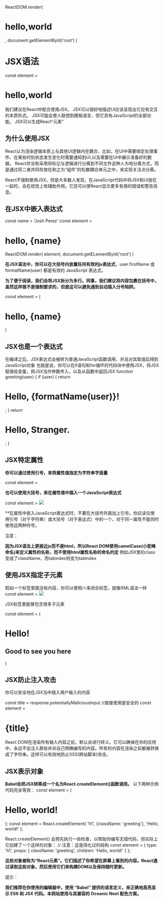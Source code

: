 ReactDOM.render(
    <h1>hello,world</h1>,
    document.getElementById('root')
)

# JSX语法
const element = <h1>hello,world</h1>
我们建议在React中配合使用JSX。
JSX可以很好地描述UI应该呈现出它应有交互的本质形式。
JSX可能会使人联想到模板语言，但它具有JavaScript的全部功能。
JSX可以生成React“元素”


## 为什么使用JSX
React认为渲染逻辑本质上与其他UI逻辑内在耦合，比如，在UI中需要绑定处理事件、在某些时刻状态发生变化时需要通知到UI,以及需要在UI中展示准备好的数据。
React并没有采用将标记与逻辑进行分离到不同文件这种人为地分离方式，而是通过将二者共同存放在称之为“组件”的松散耦合单元之中，来实现关注点分离。

React不强制使用JSX，但是大多数人发现，在JavaScript代码中将JSX和UI放在一起时，会在视觉上有辅助作用。它还可以使React显示更多有用的错误和警告信息。

## 在JSX中嵌入表达式
const name = 'Josh Perez'
const element = <h1>hello, {name}</h1>
ReactDOM.render(
    element,
    document.getELementById('root')
)

**在JSX语法中，你可以在大括号内放置任何有效的js表达式**，user.firstName 或 formatName(user) 都是有效的 JavaScript 表达式。

**为了便于阅读，我们会将JSX拆分为多行。同事，我们建议将内容包裹在括号中，虽然这样做不是强制要求的，但是这可以避免遇到自动插入分号陷阱。**

const element = (
    <h1>
        hello, {name}
    </h1>
)

## JSX也是一个表达式
在编译之后，JSX表达式会被转为普通JavaScript函数调用，并且对其取值后得到JavaScript对象
也就是说，你可以在if语句和for循环的代码块中使用JSX，将JSX赋值给变量，把JSX当作参数传入，以及从函数中返回JSX
function greeting(user) {
    if (user) {
    return <h1>Hello, {formatName(user)}!</h1>;
  }
  return <h1>Hello, Stranger.</h1>;
}

## JSX特定属性

**你可以通过使用引号，来将属性值指定为字符串字面量**

const element = <div tabIndex="0"></div>

**也可以使用大括号，来在属性值中插入一个JavaScript表达式**

const element = <img src={user.avatarUrl}></img>

**在属性中嵌入JavaScript表达式时，不要在大括号外面加上引号。你应该仅使用引号（对于字符串）或大括号（对于表达式）中的一个，对于同一属性不能同时使用这两种符号。

注意：

**因为JSX语法上更接近js而不是html，所以React DOM使用camelCase(小驼峰命名)来定义属性的名称，而不使用html属性名称的命名约定**
例如JSX里的class 变成了className，而tabindex则变为tabIndex



## 使用JSX指定子元素
假如一个标签里面没有内容，你可以使用/>来闭合标签，就像XML语法一样
const element = <img src={user.avatarUrl}/>

JSX标签里能够包含很多子元素

const element = (
    <div>
        <h1>Hello!</h1>
        <h2>Good to see you here</h2>
    </div>
)


## JSX防止注入攻击

你可以安全地在JSX当中插入用户输入的内容

const title = response.potentiallyMaliciousInput
//直接使用是安全的
const element = <h1>{title}</h1>

React DOM在渲染所有输入内容之前，默认会进行转义。它可以确保在你的应用中，永远不会注入那些并非自己明确编写的内容。所有的内容在渲染之前都被转换成了字符串。这样可以有效地防止XSS(跨站脚本)攻击。


## JSX表示对象

**Babel会把JSX转移成一个名为React.createElement()函数调用。**
以下两种示例代码完全等效：
const element = (
  <h1 className="greeting">
    Hello, world!
  </h1>
);
const element = React.createElement(
  'h1',
  {className: 'greeting'},
  'Hello, world!'
);

React.createElement() 会预先执行一些检查，以帮助你编写无错代码，但实际上它创建了一个这样的对象：
// 注意：这是简化过的结构
const element = {
  type: 'h1',
  props: {
    className: 'greeting',
    children: 'Hello, world!'
  }
};

**这些对象被称为“React元素”。它们描述了你希望在屏幕上看到的内容。React通过读取这些对象，然后使用它们来构建DOM以及保持随时更新。**

提示：

**我们推荐在你使用的编辑器中，使用 “Babel” 提供的语言定义，来正确地高亮显示 ES6 和 JSX 代码。本网站使用与其兼容的 Oceanic Next 配色方案。**

